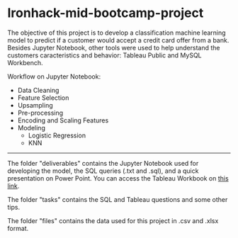 # Ironhack-mid-bootcamp-project

The objective of this project is to develop a classification machine learning model to predict if a customer would accept a credit card offer from a bank. Besides Jupyter Notebook, other tools were used to help understand the customers caracteristics and behavior: Tableau Public and MySQL Workbench.

Workflow on Jupyter Notebook:
  - Data Cleaning
  - Feature Selection
  - Upsampling
  - Pre-processing
  - Encoding and Scaling Features
  - Modeling
    - Logistic Regression
    - KNN
----------------
The folder "deliverables" contains the Jupyter Notebook used for developing the model, the SQL queries (.txt and .sql), and a quick presentation on Power Point. You can access the Tableau Workbook on [this link](https://public.tableau.com/views/IronhackMidBootcampProject/BankAnalysis-CreditCardAcceptance?:language=en-US&:display_count=n&:origin=viz_share_link).

The folder "tasks" contains the SQL and Tableau questions and some other tips.

The folder "files" contains the data used for this project in .csv and .xlsx format.

